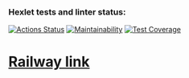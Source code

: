 ### Hexlet tests and linter status:
[![Actions Status](https://github.com/popovbm/php-project-57/workflows/hexlet-check/badge.svg)](https://github.com/popovbm/php-project-57/actions)
[![Maintainability](https://api.codeclimate.com/v1/badges/14a38b17c2cdedc59411/maintainability)](https://codeclimate.com/github/popovbm/php-project-57/maintainability)
[![Test Coverage](https://api.codeclimate.com/v1/badges/14a38b17c2cdedc59411/test_coverage)](https://codeclimate.com/github/popovbm/php-project-57/test_coverage)
<br>
# [Railway link](https://late-bird-4347.fly.dev/)

